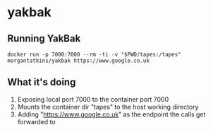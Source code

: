 # yakbak

## Running YakBak

```
docker run -p 7000:7000 --rm -ti -v "$PWD/tapes:/tapes" morgantatkins/yakbak https://www.google.co.uk
```
## What it's doing

1. Exposing local port 7000 to the container port 7000
1. Mounts the container dir "tapes" to the host working directory
1. Adding "https://www.google.co.uk" as the endpoint the calls get forwarded to

